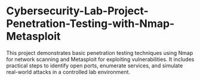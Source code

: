 # Cybersecurity-Lab-Project-Penetration-Testing-with-Nmap-Metasploit
This project demonstrates basic penetration testing techniques using Nmap for network scanning and Metasploit for exploiting vulnerabilities. It includes practical steps to identify open ports, enumerate services, and simulate real-world attacks in a controlled lab environment.
